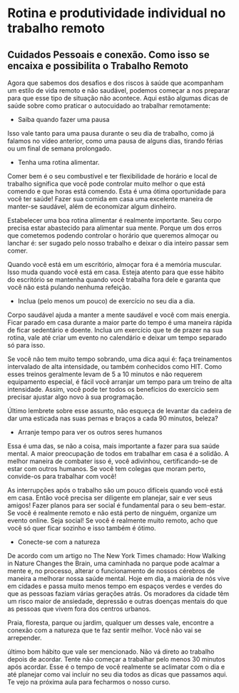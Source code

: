 # Rotina e produtividade individual no trabalho remoto

## Cuidados Pessoais e conexão. Como isso se encaixa e possibilita o Trabalho Remoto

Agora que sabemos dos desafios e dos riscos à saúde que acompanham um estilo de vida remoto e não saudável, podemos começar a nos preparar para que esse tipo de situação não acontece. Aqui estão algumas dicas de saúde sobre como praticar o autocuidado ao trabalhar remotamente:

- Saiba quando fazer uma pausa

Isso vale tanto para uma pausa durante o seu dia de trabalho, como já falamos no vídeo anterior, como uma pausa de alguns dias, tirando férias ou um final de semana prolongado.

- Tenha uma rotina alimentar.

Comer bem é o seu combustível e ter flexibilidade de horário e local de trabalho significa que você pode controlar muito melhor o que está comendo e que horas está comendo. Esta é uma ótima oportunidade para você ter saúde! Fazer sua comida em casa uma excelente maneira de manter-se saudável, além de economizar algum dinheiro.

Estabelecer uma boa rotina alimentar é realmente importante. Seu corpo precisa estar abastecido para alimentar sua mente. Porque um dos erros que cometemos podendo controlar o horário que queremos almoçar ou lanchar é: ser sugado pelo nosso trabalho e deixar o dia inteiro passar sem comer.

Quando você está em um escritório, almoçar fora é a memória muscular. Isso muda quando você está em casa. Esteja atento para que esse hábito do escritório se mantenha quando você trabalha fora dele e garanta que você não está pulando nenhuma refeição.

- Inclua (pelo menos um pouco) de exercício no seu dia a dia.

Corpo saudável ajuda a manter a mente saudável e você com mais energia. Ficar parado em casa durante a maior parte do tempo é uma maneira rápida de ficar sedentário e doente. Inclua um exercício que te de prazer na sua rotina, vale até criar um evento no calendário e deixar um tempo separado só para isso.

Se você não tem muito tempo sobrando, uma dica aqui é: faça treinamentos intervalado de alta intensidade, ou também conhecidos como HIT. Como esses treinos geralmente levam de 5 a 10 minutos e não requerem equipamento especial, é fácil você arranjar um tempo para um treino de alta intensidade. Assim, você pode ter todos os benefícios do exercício sem precisar ajustar algo novo à sua programação.

Último lembrete sobre esse assunto, não esqueça de levantar da cadeira de dar uma esticada nas suas pernas e braços a cada 90 minutos, beleza?

- Arranje tempo para ver os outros seres humanos

Essa é uma das, se não a coisa, mais importante a fazer para sua saúde mental. A maior preocupação de todos em trabalhar em casa é a solidão. A melhor maneira de combater isso é, você adivinhou, certificando-se de estar com outros humanos. Se você tem colegas que moram perto, convide-os para trabalhar com você!

As interrupções após o trabalho são um pouco difíceis quando você está em casa. Então você precisa ser diligente em planejar, sair e ver seus amigos! Fazer planos para ser social é fundamental para o seu bem-estar. Se você é realmente remoto e não está perto de ninguém, organize um evento online. Seja social! Se você é realmente muito remoto, acho que você só quer ficar sozinho e isso também é ótimo.

- Conecte-se com a natureza

De acordo com um artigo no The New York Times chamado: How Walking in Nature Changes the Brain, uma caminhada no parque pode acalmar a mente e, no processo, alterar o funcionamento de nossos cérebros de maneira a melhorar nossa saúde mental. Hoje em dia, a maioria de nós vive em cidades e passa muito menos tempo em espaços verdes e verdes do que as pessoas faziam várias gerações atrás. Os moradores da cidade têm um risco maior de ansiedade, depressão e outras doenças mentais do que as pessoas que vivem fora dos centros urbanos.

Praia, floresta, parque ou jardim, qualquer um desses vale, encontre a conexão com a natureza que te faz sentir melhor. Você não vai se arrepender.

último bom hábito que vale ser mencionado. Não vá direto ao trabalho depois de acordar. Tente não começar a trabalhar pelo menos 30 minutos após acordar. Esse é o tempo de você realmente se aclimatar com o dia e até planejar como vai incluir no seu dia todos as dicas que passamos aqui. Te vejo na próxima aula para fecharmos o nosso curso.